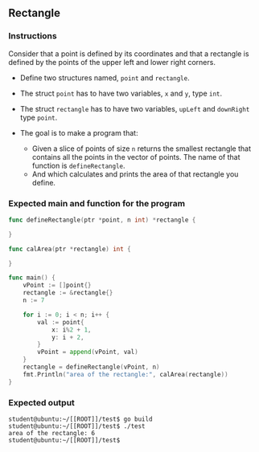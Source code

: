 ## Rectangle

### Instructions

Consider that a point is defined by its coordinates and that a rectangle
is defined by the points of the upper left and lower right corners.

-   Define two structures named, `point` and `rectangle`.

-   The struct `point` has to have two variables, `x` and `y`, type `int`.

-   The struct `rectangle` has to have two variables, `upLeft` and `downRight` type `point`.

-   The goal is to make a program that:
    -   Given a slice of points of size `n` returns the smallest rectangle that contains all the points in the vector of points. The name of that function is `defineRectangle`.
    -   And which calculates and prints the area of that rectangle you define.

### Expected main and function for the program

```go
func defineRectangle(ptr *point, n int) *rectangle {

}

func calArea(ptr *rectangle) int {

}

func main() {
	vPoint := []point{}
	rectangle := &rectangle{}
	n := 7

	for i := 0; i < n; i++ {
		val := point{
			x: i%2 + 1,
			y: i + 2,
		}
		vPoint = append(vPoint, val)
	}
	rectangle = defineRectangle(vPoint, n)
	fmt.Println("area of the rectangle:", calArea(rectangle))
}
```

### Expected output

```console
student@ubuntu:~/[[ROOT]]/test$ go build
student@ubuntu:~/[[ROOT]]/test$ ./test
area of the rectangle: 6
student@ubuntu:~/[[ROOT]]/test$
```

